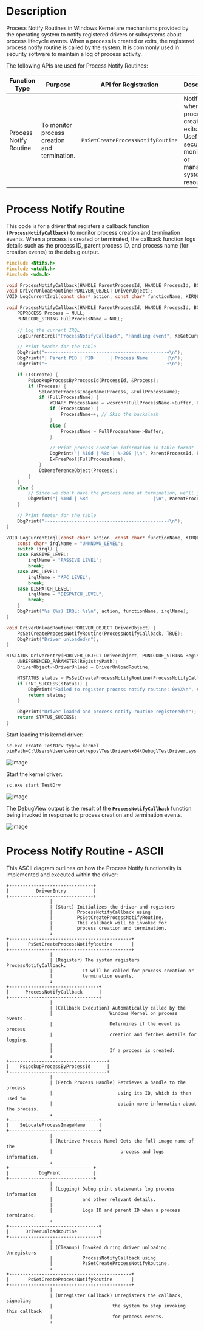 # Description

Process Notify Routines in Windows Kernel are mechanisms provided by the operating system to notify registered drivers or subsystems about process lifecycle events. When a process is created or exits, the registered process notify routine is called by the system. It is commonly used in security software to maintain a log of process activity.

The following APIs are used for Process Notify Routines:

| Function Type                  | Purpose                                                         | API for Registration                        | Description                                                                                                       |
|--------------------------------|-----------------------------------------------------------------|---------------------------------------------|-------------------------------------------------------------------------------------------------------------------|
| Process Notify Routine         | To monitor process creation and termination.                    | `PsSetCreateProcessNotifyRoutine`           | Notified when a process is created or exits. Useful for security monitoring or managing system resources.        |


# Process Notify Routine

This code is for a driver that registers a callback function **`(ProcessNotifyCallback)`** to monitor process creation and termination events. When a process is created or terminated, the callback function logs details such as the process ID, parent process ID, and process name (for creation events) to the debug output.

```c
#include <Ntifs.h>
#include <ntddk.h>
#include <wdm.h>

void ProcessNotifyCallback(HANDLE ParentProcessId, HANDLE ProcessId, BOOLEAN IsCreate);
void DriverUnloadRoutine(PDRIVER_OBJECT DriverObject);
VOID LogCurrentIrql(const char* action, const char* functionName, KIRQL irql);

void ProcessNotifyCallback(HANDLE ParentProcessId, HANDLE ProcessId, BOOLEAN IsCreate) {
    PEPROCESS Process = NULL;
    PUNICODE_STRING FullProcessName = NULL;
    
    // Log the current IRQL
    LogCurrentIrql("ProcessNotifyCallback", "Handling event", KeGetCurrentIrql());

    // Print header for the table
    DbgPrint("+--------------------------------------------+\n");
    DbgPrint("| Parent PID | PID      | Process Name       |\n");
    DbgPrint("+--------------------------------------------+\n");

    if (IsCreate) {
        PsLookupProcessByProcessId(ProcessId, &Process);
        if (Process) {
            SeLocateProcessImageName(Process, &FullProcessName);
            if (FullProcessName) {
                WCHAR* ProcessName = wcsrchr(FullProcessName->Buffer, L'\\');
                if (ProcessName) {
                    ProcessName++; // Skip the backslash
                }
                else {
                    ProcessName = FullProcessName->Buffer;
                }

                // Print process creation information in table format
                DbgPrint("| %10d | %8d | %-20S |\n", ParentProcessId, ProcessId, ProcessName);
                ExFreePool(FullProcessName);
            }
            ObDereferenceObject(Process);
        }
    }
    else {
        // Since we don't have the process name at termination, we'll just display the PIDs
        DbgPrint("| %10d | %8d | -                    |\n", ParentProcessId, ProcessId);
    }

    // Print footer for the table
    DbgPrint("+--------------------------------------------+\n");
}

VOID LogCurrentIrql(const char* action, const char* functionName, KIRQL irql) {
    const char* irqlName = "UNKNOWN_LEVEL";
    switch (irql) {
    case PASSIVE_LEVEL:
        irqlName = "PASSIVE_LEVEL";
        break;
    case APC_LEVEL:
        irqlName = "APC_LEVEL";
        break;
    case DISPATCH_LEVEL:
        irqlName = "DISPATCH_LEVEL";
        break;
    }
    DbgPrint("%s (%s) IRQL: %s\n", action, functionName, irqlName);
}

void DriverUnloadRoutine(PDRIVER_OBJECT DriverObject) {
    PsSetCreateProcessNotifyRoutine(ProcessNotifyCallback, TRUE);
    DbgPrint("Driver unloaded\n");
}

NTSTATUS DriverEntry(PDRIVER_OBJECT DriverObject, PUNICODE_STRING RegistryPath) {
    UNREFERENCED_PARAMETER(RegistryPath);
    DriverObject->DriverUnload = DriverUnloadRoutine;

    NTSTATUS status = PsSetCreateProcessNotifyRoutine(ProcessNotifyCallback, FALSE);
    if (!NT_SUCCESS(status)) {
        DbgPrint("Failed to register process notify routine: 0x%X\n", status);
        return status;
    }

    DbgPrint("Driver loaded and process notify routine registered\n");
    return STATUS_SUCCESS;
}
```

Start loading this kernel driver:

```
sc.exe create TestDrv type= kernel binPath=C:\Users\User\source\repos\TestDriver\x64\Debug\TestDriver.sys
```

![image](https://github.com/DebugPrivilege/InsightEngineering/assets/63166600/adea9f6f-395b-4faf-95e7-de4116e39a46)



Start the kernel driver:

```
sc.exe start TestDrv
```

![image](https://github.com/DebugPrivilege/InsightEngineering/assets/63166600/896dcf15-6933-4329-968d-46bde7c6cec4)


The DebugView output is the result of the **`ProcessNotifyCallback`** function being invoked in response to process creation and termination events.

![image](https://github.com/DebugPrivilege/InsightEngineering/assets/63166600/fb9b0c68-7fdb-48ae-942e-69dd2697a1ae)


# Process Notify Routine - ASCII

This ASCII diagram outlines on how the Process Notify functionality is implemented and executed within the driver:

```
+-------------------------------+
|          DriverEntry          |
+-------------------------------+
                |
                | (Start) Initializes the driver and registers
                |         ProcessNotifyCallback using 
                |         PsSetCreateProcessNotifyRoutine.
                |         This callback will be invoked for
                |         process creation and termination.
                ↓
+---------------------------------------------+
|       PsSetCreateProcessNotifyRoutine       |
+---------------------------------------------+
                |
                | (Register) The system registers ProcessNotifyCallback.
                |           It will be called for process creation or
                |           termination events.
                ↓
+---------------------------------+
|      ProcessNotifyCallback      |
+---------------------------------+
                |
                | (Callback Execution) Automatically called by the
                |                     Windows Kernel on process events.
                |                     Determines if the event is process
                |                     creation and fetches details for logging.
                |
                |                     If a process is created:
                ↓
+------------------------------------+
|    PsLookupProcessByProcessId      |
+------------------------------------+
                |
                | (Fetch Process Handle) Retrieves a handle to the process
                |                        using its ID, which is then used to
                |                        obtain more information about the process.
                ↓
+---------------------------------+
|    SeLocateProcessImageName     |
+---------------------------------+
                |
                | (Retrieve Process Name) Gets the full image name of the
                |                         process and logs information.
                ↓
+-------------------------------+
|           DbgPrint            |
+-------------------------------+
                |
                | (Logging) Debug print statements log process information
                |           and other relevant details.
                |
                |           Logs ID and parent ID when a process terminates.
                ↓
+---------------------------------+
|      DriverUnloadRoutine        |
+---------------------------------+
                |
                | (Cleanup) Invoked during driver unloading. Unregisters
                |           ProcessNotifyCallback using 
                |           PsSetCreateProcessNotifyRoutine.
                ↓
+---------------------------------------------+
|       PsSetCreateProcessNotifyRoutine       |
+---------------------------------------------+
                |
                | (Unregister Callback) Unregisters the callback, signaling
                |                      the system to stop invoking this callback
                |                      for process events.
                ↓
```

